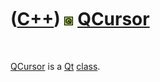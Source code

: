 



 

 

 

 

 

([C++](Cpp.md)) ![Qt](PicQt.png) [QCursor](CppQCursor.md)
===========================================================

 

[QCursor](CppQCursor.md) is a [Qt](CppQt.md) [class](CppClass.htm).

 

 

 

 

 





 



